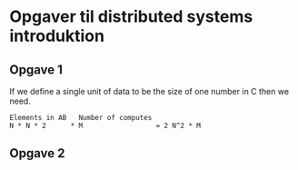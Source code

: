 # Opgaver til distributed systems introduktion

## Opgave 1

If we define a single unit of data to be the size of one number in C then we need.

```
Elements in AB   Number of computes
N * N * 2      * M                  = 2 N^2 * M
```

## Opgave 2


